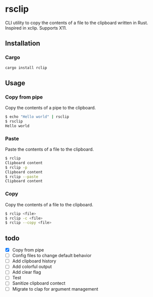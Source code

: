 # rsclip
CLI utility to copy the contents of a file to the clipboard written in Rust.
Inspired in xclip. Supports X11.

## Installation

### Cargo
```bash
cargo install rclip
```

## Usage
### Copy from pipe
Copy the contents of a pipe to the clipboard.

```bash
$ echo "Hello world" | rsclip
$ rsclip
Hello world
```


### Paste
Paste the contents of a file to the clipboard.

```bash
$ rclip
Clipboard content
$ rclip -p
Clipboard content
$ rclip --paste
Clipboard content
```

### Copy
Copy the contents of a file to the clipboard.

```bash
$ rclip <file>
$ rclip -c <file>
$ rclip --copy <file>
```
## todo
- [X] Copy from pipe
- [ ] Config files to change default behavior
- [ ] Add clipboard history
- [ ] Add colorful output
- [ ] Add clear flag
- [ ] Test
- [ ] Sanitize clipboard contect
- [ ] Migrate to clap for argument management
